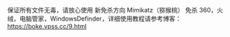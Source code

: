 保证所有文件无毒，请放心使用
新免杀方向 Mimikatz（猕猴桃） 免杀 360，火绒，电脑管家，WindowsDefinder，详细使用教程请参考博客：https://boke.vpss.cc/9.html
